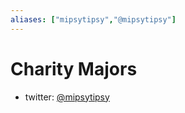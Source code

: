 ```yaml
---
aliases: ["mipsytipsy","@mipsytipsy"]
---
```

# Charity Majors

- twitter: [@mipsytipsy](https://twitter.com/mipsytipsy)